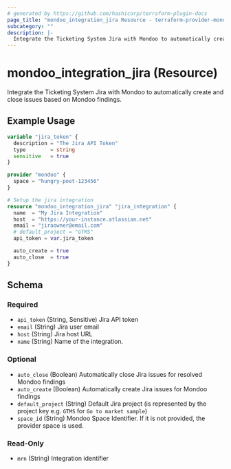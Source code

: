 ```yaml
---
# generated by https://github.com/hashicorp/terraform-plugin-docs
page_title: "mondoo_integration_jira Resource - terraform-provider-mondoo"
subcategory: ""
description: |-
  Integrate the Ticketing System Jira with Mondoo to automatically create and close issues based on Mondoo findings.
---
```


# mondoo_integration_jira (Resource)

Integrate the Ticketing System Jira with Mondoo to automatically create and close issues based on Mondoo findings.

## Example Usage

```terraform
variable "jira_token" {
  description = "The Jira API Token"
  type        = string
  sensitive   = true
}

provider "mondoo" {
  space = "hungry-poet-123456"
}

# Setup the jira integration
resource "mondoo_integration_jira" "jira_integration" {
  name  = "My Jira Integration"
  host  = "https://your-instance.atlassian.net"
  email = "jiraowner@email.com"
  # default_project = "GTMS"
  api_token = var.jira_token

  auto_create = true
  auto_close  = true
}
```

<!-- schema generated by tfplugindocs -->
## Schema

### Required

- `api_token` (String, Sensitive) Jira API token
- `email` (String) Jira user email
- `host` (String) Jira host URL
- `name` (String) Name of the integration.

### Optional

- `auto_close` (Boolean) Automatically close Jira issues for resolved Mondoo findings
- `auto_create` (Boolean) Automatically create Jira issues for Mondoo findings
- `default_project` (String) Default Jira project (is represented by the project key e.g. `GTMS` for `Go to market sample`)
- `space_id` (String) Mondoo Space Identifier. If it is not provided, the provider space is used.

### Read-Only

- `mrn` (String) Integration identifier
